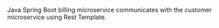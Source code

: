Java Spring Boot billing microservice communicates with the customer microservice using Rest Template.
